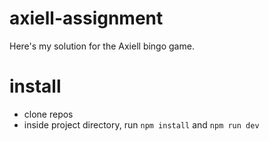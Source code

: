 # axiell-assignment

Here's my solution for the Axiell bingo game. 

# install

- clone repos
- inside project directory, run `npm install` and `npm run dev`

